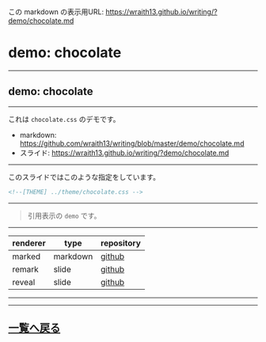 <!--[NOWRITING]-->
<link rel="canonical" href="https://wraith13.github.io/writing/?demo/chocolate.md" />
この markdown の表示用URL: <a rel="canonical" href="https://wraith13.github.io/writing/?demo/chocolate.md">https://wraith13.github.io/writing/?demo/chocolate.md</a>
<!--[/NOWRITING]-->
<!--[WRTING-CONFING]
{
    "renderer": "remark"
}
-->
<!--
class: center, middle
-->

# demo:  chocolate

---

<!--
layout: true
-->

## demo: chocolate

---

これは `chocolate.css` のデモです。

- markdown: <https://github.com/wraith13/writing/blob/master/demo/chocolate.md>
- スライド: <https://wraith13.github.io/writing/?demo/chocolate.md>

---

このスライドではこのような指定をしています。

```HTML
<!--[THEME] ../theme/chocolate.css -->
```

---

> 引用表示の `demo` です。

---

| renderer | type     | repository                                      |
| -------- | -------- | ----------------------------------------------- |
| marked   | markdown | [github](https://github.com/markedjs/marked)    |
| remark   | slide    | [github](https://github.com/gnab/remark)        |
| reveal   | slide    | [github](https://github.com/hakimel/reveal.js/) |

---

<!--
layout: true
-->

---

<!--
class: center, middle
-->

## [一覧へ戻る](index.md)
